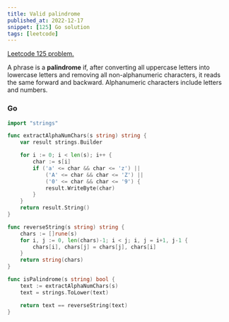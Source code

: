 ```yaml
---
title: Valid palindrome
published_at: 2022-12-17
snippet: [125] Go solution
tags: [leetcode]
---
```


[Leetcode 125 problem.](https://leetcode.com/problems/valid-palindrome/)

A phrase is a **palindrome** if, after converting all uppercase letters into lowercase letters and removing all non-alphanumeric characters, it reads the same forward and backward. Alphanumeric characters include letters and numbers.

### Go

```go
import "strings"

func extractAlphaNumChars(s string) string {
    var result strings.Builder

    for i := 0; i < len(s); i++ {
        char := s[i]
        if ('a' <= char && char <= 'z') ||
            ('A' <= char && char <= 'Z') ||
            ('0' <= char && char <= '9') {
            result.WriteByte(char)
        }
    }
    return result.String()
}

func reverseString(s string) string {
    chars := []rune(s)
    for i, j := 0, len(chars)-1; i < j; i, j = i+1, j-1 {
        chars[i], chars[j] = chars[j], chars[i]
    }
    return string(chars)
}

func isPalindrome(s string) bool {
    text := extractAlphaNumChars(s)
    text = strings.ToLower(text)

    return text == reverseString(text)
}
```